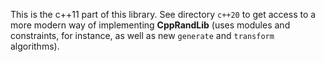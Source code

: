 This is the c++11 part of this library.
See directory `c++20` to get access to a more modern way of implementing **CppRandLib** 
(uses modules and constraints, for instance, as well as new `generate` and `transform` algorithms).
